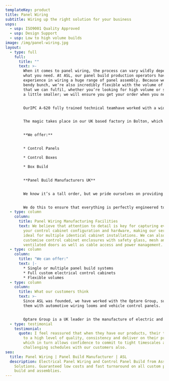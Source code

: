 ```yaml
---
templateKey: product
title: Panel Wiring
subtitle: Wiring up the right solution for your business
usps:
  - usp: ISO9001 Quality Approved
  - usp: Design Support
  - usp: Low to high volume builds
image: /img/panel-wiring.jpg
layout:
  - type: full
    full:
      title: ""
      text: >-
        When it comes to panel wiring, the process can vary wildly depending on
        what you need. At ASL, our panel build production operators have
        experience in wiring a huge range of panel assembly. Because we’re a
        bendy bunch, we’re also incredibly flexible with the volume of orders
        that we can fulfil, whether you’re looking for high volume or something
        a little smaller; we will ensure you get your order when you need it. 


        OurIPC A-620 fully trained technical teamhave worked with a wide range of industries including, automotive, nuclear, security and utilities.


        The magic takes place in our UK based factory in Bolton, which is set up as a full-service panel wiring manufacturer in order to save you money on your panels and sub-assemblies with a fast turnaround and competitively priced products.


        **We offer:**


        * Control Panels

        * Control Boxes

        * Box Build


        **Panel Build Manufacturers UK**


        We know it’s a tall order, but we pride ourselves on providing a ‘one-stop-shop’ panel wiring solution with a technical in-house design/development team and exceptional manufacturing standards. Our expert team can work from drawings and bills of materials or reverse engineer from a prototype. All our panel wiring products are electrically tested using our automatic testing facilities or with bespoke test equipment designed specifically for the product in question 


        We do this to ensure that everything is perfectly engineered to your requirements and that it works how it should, each and every time.
  - type: column
    column:
      title: Panel Wiring Manufacturing Facilities
      text: We believe that attention to detail is key for capturing every aspect of
        your control cabinet configuration and hardware, making our service
        ideal for multiple identical cabinet installations. We can also
        customise control cabinet enclosures with safety glass, mesh and steel
        ventilated doors as well as cable access and power management.
  - type: column
    column:
      title: "We can offer:"
      text: |-
        * Single or multiple panel build systems
        * Full custom electrical control cabinets  
        * Flexible volumes
  - type: column
    column:
      title: What our customers think
      text: >-
        Since ASL was founded, we have worked with the Optare Group, supplying
        them with automotive wiring looms and vehicle control panels.


        Optare Group is a UK leader in the manufacture of electric and hybrid buses and coaches. To learn more about how we continue to maintain our great relationship with Optare and help them with their range of electrical wiring assemblies.
  - type: testimonial
    testimonial:
      quote: I feel reassured that when they have our products, their team manufacture
        to a high level of quality, consistency and deliver on their promises
        which in turn allows confidence to commit to tight timescales and
        challenging schedules with our customers also.
seo:
  title: Panel Wiring | Panel Build Manufacturer | ASL
  description: Electrical Panel Wiring and Control Panel Build from Assembly
    Solutions. Guaranteed low costs and fast turnaround on all custom panel
    build and assemblies.
---
```

